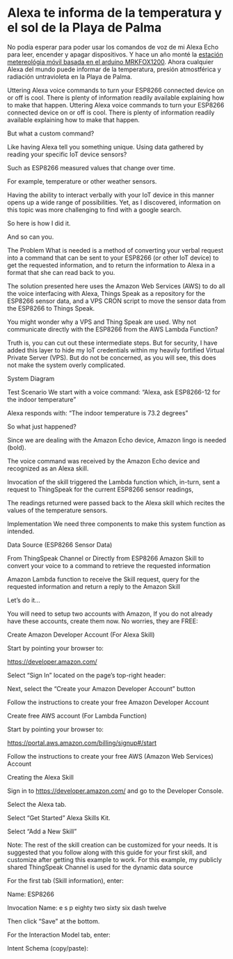 # Alexa te informa de la temperatura y el sol de la Playa de Palma 

No podía esperar para poder usar los comandos de voz de mi Alexa Echo para leer, encender y apagar dispositivos. Y hace un año monté la [estación metereológia móvil basada en el arduino MRKFOX1200](https://github.com/McOrts/MKRFOX1200_mobile-weather-station). Ahora cualquier Alexa del mundo puede informar de la temperatura, presión atmostférica y radiación untravioleta en la Playa de Palma.



Uttering Alexa voice commands to turn your ESP8266 connected device on or off is cool. There is plenty of information readily available explaining how to make that happen.
Uttering Alexa voice commands to turn your ESP8266 connected device on or off is cool. There is plenty of information readily available explaining how to make that happen.

But what a custom command?

Like having Alexa tell you something unique. Using data gathered by reading your specific IoT device sensors?

Such as ESP8266 measured values that change over time.

For example, temperature or other weather sensors.

Having the ability to interact verbally with your IoT device in this manner opens up a wide range of possibilities. Yet, as I discovered, information on this topic was more challenging to find with a google search.

So here is how I did it.

And so can you.

The Problem
What is needed is a method of converting your verbal request into a command that can be sent to your ESP8266 (or other IoT device) to get the requested information, and to return the information to Alexa in a format that she can read back to you.

The solution presented here uses the Amazon Web Services (AWS) to do all the voice interfacing with Alexa, Things Speak as a repository for the ESP8266 sensor data, and a VPS CRON script to move the sensor data from the ESP8266 to Things Speak.

You might wonder why a VPS and Thing Speak are used. Why not communicate directly with the ESP8266 from the AWS Lambda Function?

Truth is, you can cut out these intermediate steps. But for security, I have added this layer to hide my IoT credentials within my heavily fortified Virtual Private Server (VPS). But do not be concerned, as you will see, this does not make the system overly complicated.

System Diagram


Test Scenario
We start with a voice command: “Alexa, ask ESP8266-12 for the indoor temperature”

Alexa responds with: “The indoor temperature is 73.2 degrees”

So what just happened?

Since we are dealing with the Amazon Echo device, Amazon lingo is needed (bold).

The voice command was received by the Amazon Echo device and recognized as an Alexa skill.

Invocation of the skill triggered the Lambda function which, in-turn, sent a request to ThingSpeak for the current ESP8266 sensor readings,

The readings returned were passed back to the Alexa skill which recites the values of the temperature sensors.

Implementation
We need three components to make this system function as intended.

Data Source (ESP8266 Sensor Data)

From ThingSpeak Channel or
Directly from ESP8266
Amazon Skill to convert your voice to a command to retrieve the requested information

Amazon Lambda function to receive the Skill request, query for the requested information and return a reply to the Amazon Skill

Let’s do it…

You will need to setup two accounts with Amazon, If you do not already have these accounts, create them now. No worries, they are FREE:

Create Amazon Developer Account (For Alexa Skill)

Start by pointing your browser to:

https://developer.amazon.com/

Select “Sign In” located on the page’s top-right header:

Next, select the “Create your Amazon Developer Account” button

Follow the instructions to create your free Amazon Developer Account

Create free AWS account (For Lambda Function)

Start by pointing your browser to:

https://portal.aws.amazon.com/billing/signup#/start

Follow the instructions to create your free AWS (Amazon Web Services) Account

Creating the Alexa Skill

Sign in to https://developer.amazon.com/ and go to the Developer Console.

Select the Alexa tab.

Select “Get Started” Alexa Skills Kit.

Select “Add a New Skill”

Note: The rest of the skill creation can be customized for your needs. It is suggested that you follow along with this guide for your first skill, and customize after getting this example to work. For this example, my publicly shared ThingSpeak Channel is used for the dynamic data source

For the first tab (Skill information), enter:

Name: ESP8266

Invocation Name: e s p eighty two sixty six dash twelve

Then click “Save” at the bottom.

For the Interaction Model tab, enter:

Intent Schema (copy/paste):
